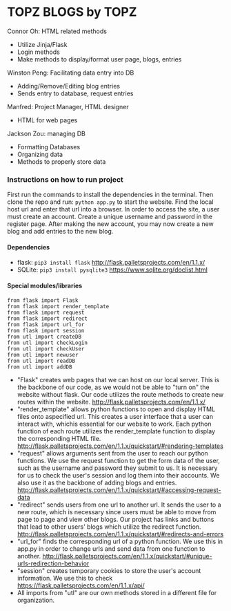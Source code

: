 # TOPZ BLOGS by TOPZ

Connor Oh: HTML related methods
* Utilize Jinja/Flask
* Login methods
* Make methods to display/format user page, blogs, entries

Winston Peng: Facilitating data entry into DB
* Adding/Remove/Editing blog entries
* Sends entry to database, request entries

Manfred: Project Manager, HTML designer
* HTML for web pages

Jackson Zou: managing DB
* Formatting Databases
* Organizing data
* Methods to properly store data


### Instructions on how to run project

First run the commands to install the dependencies in the terminal. Then clone the
repo and run: ```python app.py``` to start the website. Find the local host url
and enter that url into a browser. In order to access the site, a user must create
an account. Create a unique username and password in the register page. After
making the new account, you may now create a new blog and add entries to the new
blog.

#### Dependencies
* flask: ```pip3 install flask```
http://flask.palletsprojects.com/en/1.1.x/
* SQLite: ```pip3 install pysqlite3```
https://www.sqlite.org/doclist.html

#### Special modules/libraries
```
from flask import Flask
from flask import render_template
from flask import request
from flask import redirect
from flask import url_for
from flask import session
from utl import createDB
from utl import checkLogin
from utl import checkUser
from utl import newuser
from utl import readDB
from utl import addDB
```

- "Flask" creates web pages that we can host on our local server. This is the backbone of our code, as we would not be able to "turn on" the website without flask. Our code utilizes the route methods to create new routes within the website.
http://flask.palletsprojects.com/en/1.1.x/
- "render_template" allows python functions to open and display HTML files onto aspecified url. This creates a user interface 
that a user can interact with, whichis essential for our website to work. Each python function of each route 
utilizes the render_template function to display the corresponding HTML file.
http://flask.palletsprojects.com/en/1.1.x/quickstart/#rendering-templates
- "request" allows arguments sent from the user to reach our python functions. We
use the request function to get the form data of the user, such as the username and
password they submit to us. It is necessary for us to check the user's session and
log them into their accounts. We also use it as the backbone of adding blogs and entries.
http://flask.palletsprojects.com/en/1.1.x/quickstart/#accessing-request-data
- "redirect" sends users from one url to another url. It sends the user to a new
route, which is necessary since users must be able to move from page to page and
view other blogs. Our project has links and buttons that lead to other users' blogs
which utilize the redirect function.
http://flask.palletsprojects.com/en/1.1.x/quickstart/#redirects-and-errors
- "url_for" finds the corresponding url of a python function. We use this in app.py in order to
change urls and send data from one function to another.
http://flask.palletsprojects.com/en/1.1.x/quickstart/#unique-urls-redirection-behavior
- "session" creates temporary cookies to store the user's account information. We use this to check
https://flask.palletsprojects.com/en/1.1.x/api/
- All imports from "utl" are our own methods stored in a different file for organization.
